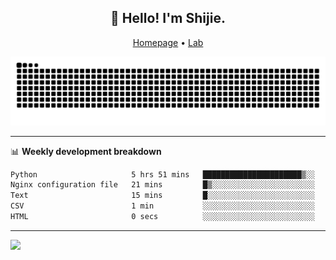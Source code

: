 <h2 align="center">👋 Hello! I'm Shijie.</h2>
<p align="center">
  <a href="https://xu-shi-jie.github.io"> Homepage</a> •
  <a href="https://onodalab.ees.hokudai.ac.jp"> Lab </a>
</p>

![Snake animation](https://github.com/xu-shi-jie/xu-shi-jie/blob/output/github-snake.svg)


-------

📊 **Weekly development breakdown**
<!--START_SECTION:waka-->

```txt
Python                     5 hrs 51 mins   ██████████████████████▒░░   89.79 %
Nginx configuration file   21 mins         █▒░░░░░░░░░░░░░░░░░░░░░░░   05.49 %
Text                       15 mins         █░░░░░░░░░░░░░░░░░░░░░░░░   03.88 %
CSV                        1 min           ░░░░░░░░░░░░░░░░░░░░░░░░░   00.48 %
HTML                       0 secs          ░░░░░░░░░░░░░░░░░░░░░░░░░   00.16 %
```

<!--END_SECTION:waka-->

-------
![](https://komarev.com/ghpvc/?username=xu-shi-jie&style=flat-square&color=blue) 
